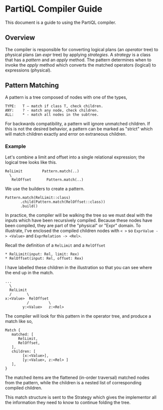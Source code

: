 # PartiQL Compiler Guide

This document is a guide to using the PartiQL compiler.

## Overview

The compiler is responsible for converting logical plans (an _operator_ tree)
to physical plans (an _expr_ tree) by applying _strategies_. A _strategy_ is a class
that has a _pattern_ and an _apply_ method. The pattern determines when to
invoke the _apply_ method which converts the matched operators (logical) to expressions (physical).

## Pattern Matching

A pattern is a tree composed of nodes with one of the types,

```
TYPE:   T – match if class T, check children.
ANY:    ? - match any node, check children.
ALL:    * - match all nodes in the subtree.
```

For backwards compatibility, a pattern will ignore unmatched children.
If this is not the desired behavior, a pattern can be marked as "strict"
which will match children exactly and error on extraneous children.

### Example

Let's combine a limit and offset into a single relational expression; the logical tree looks like this.

```
RelLimit         Pattern.match(..)
  \
   RelOffset       Pattern.match(..)
```

We use the builders to create a pattern.

```
Pattern.match(RelLimit::class)
       .child(Pattern.match(RelOffset::class))
       .build()
```

In practice, the compiler will be walking the tree so we must deal with the inputs which have been recursively compiled.
Because these nodes have been compiled, they are part of the "physical" or "Expr" domain. To illustrate, I've enclosed
the compiled children nodes with `< >` so `ExprValue -> <Value>` and `ExprRelation -> <Rel>`.

Recall the definition of a `RelLimit` and a `RelOffset`

```
* RelLimit(input: Rel, limit: Rex)
* RelOffset(input: Rel, offset: Rex)
```

I have labelled these children in the illustration so that you can see where the end up in the match.

```
...
  \
  RelLimit
  /       \
x:<Value>  RelOffset
          /         \
        y:<Value>   z:<Rel>
``` 

The compiler will look for this pattern in the operator tree, and produce a match like so,

```
Match {
   matched: [
      RelLimit,
      RelOffset,
   ],
   children: [
        [x:<Value>],
        [y:<Value>, z:<Rel> ]
   ],
}
```

The matched items are the flattened (in-order traversal) matched nodes from the pattern, while the children
is a nested list of corresponding compiled children.

This match structure is sent to the Strategy which gives the implementor all the information they need to know
to continue folding the tree.
